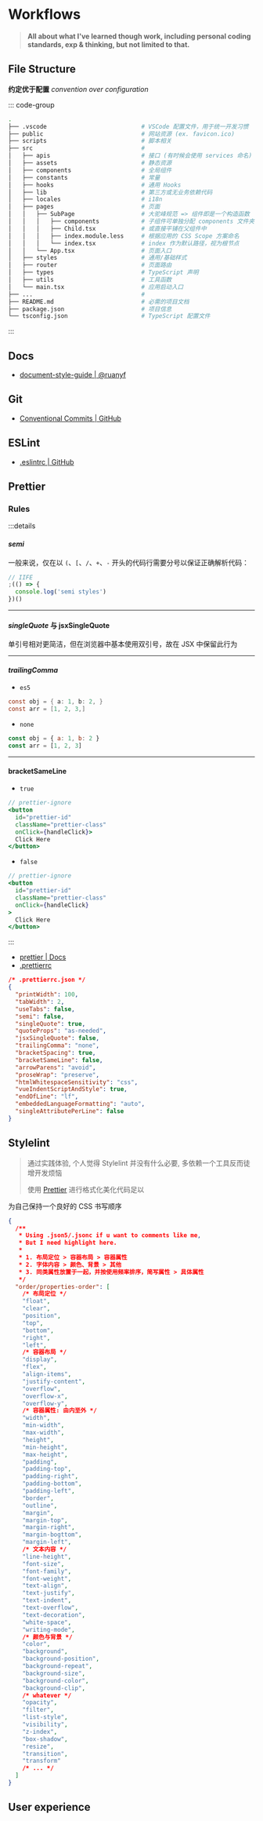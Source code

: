 # Workflows

> **All about what I've learned though work, including personal coding standards, exp & thinking, but not limited to that.**

## File Structure

**约定优于配置** _convention over configuration_

::: code-group

```bash [<i class="fa-solid fa-list"></i> Basic]
.
├── .vscode                           # VSCode 配置文件，用于统一开发习惯
├── public                            # 网站资源 (ex. favicon.ico)
├── scripts                           # 脚本相关
├── src                               #
│   ├── apis                          # 接口 (有时候会使用 services 命名)
│   ├── assets                        # 静态资源
│   ├── components                    # 全局组件
│   ├── constants                     # 常量
│   ├── hooks                         # 通用 Hooks
│   ├── lib                           # 第三方或无业务依赖代码
│   ├── locales                       # i18n
│   ├── pages                         # 页面
│   │   ├── SubPage                   # 大驼峰规范 => 组件即是一个构造函数
│   │   │   ├── components            # 子组件可单独分配 components 文件夹
│   │   │   ├── Child.tsx             # 或直接平铺在父组件中
│   │   │   ├── index.module.less     # 根据应用的 CSS Scope 方案命名
│   │   │   └── index.tsx             # index 作为默认路径，视为根节点
│   │   └── App.tsx                   # 页面入口
│   ├── styles                        # 通用/基础样式
│   ├── router                        # 页面路由
│   ├── types                         # TypeScript 声明
│   ├── utils                         # 工具函数
│   └── main.tsx                      # 应用启动入口
├── ...                               #
├── README.md                         # 必需的项目文档
├── package.json                      # 项目信息
└── tsconfig.json                     # TypeScript 配置文件
```

:::

## Docs

- [document-style-guide | @ruanyf](https://github.com/ruanyf/document-style-guide)

## Git

- [Conventional Commits | GitHub](https://github.com/conventional-commits/conventionalcommits.org)

## ESLint

- [.eslintrc | GitHub](https://github.com/standard/eslint-config-standard/blob/master/.eslintrc.json)

## Prettier

### Rules

:::details

#### _semi_

一般来说，仅在以 `(`、`[`、`/`、`+`、`-` 开头的代码行需要分号以保证正确解析代码：

```js
// IIFE
;(() => {
  console.log('semi styles')
})()
```

---

#### _singleQuote_ 与 jsxSingleQuote

单引号相对更简洁，但在浏览器中基本使用双引号，故在 JSX 中保留此行为

---

#### _trailingComma_

- `es5`

```c
const obj = { a: 1, b: 2, }
const arr = [1, 2, 3,]
```

- `none`

```js
const obj = { a: 1, b: 2 }
const arr = [1, 2, 3]
```

---

#### bracketSameLine

- `true`

```jsx
// prettier-ignore
<button
  id="prettier-id"
  className="prettier-class"
  onClick={handleClick}>
  Click Here
</button>
```

- `false`

```jsx
// prettier-ignore
<button
  id="prettier-id"
  className="prettier-class"
  onClick={handleClick}
>
  Click Here
</button>
```

:::

- [prettier | Docs](https://prettier.io/docs/en/options.html)
- [.prettierrc](http://json.schemastore.org/prettierrc)

```json
/* .prettierrc.json */
{
  "printWidth": 100,
  "tabWidth": 2,
  "useTabs": false,
  "semi": false,
  "singleQuote": true,
  "quoteProps": "as-needed",
  "jsxSingleQuote": false,
  "trailingComma": "none",
  "bracketSpacing": true,
  "bracketSameLine": false,
  "arrowParens": "avoid",
  "proseWrap": "preserve",
  "htmlWhitespaceSensitivity": "css",
  "vueIndentScriptAndStyle": true,
  "endOfLine": "lf",
  "embeddedLanguageFormatting": "auto",
  "singleAttributePerLine": false
}
```

## Stylelint

> 通过实践体验, 个人觉得 Stylelint 并没有什么必要, 多依赖一个工具反而徒增开发烦恼
>
> 使用 [Prettier](#Prettier) 进行格式化美化代码足以

为自己保持一个良好的 CSS 书写顺序

```json
{
  /**
   * Using .json5/.jsonc if u want to comments like me,
   * But I need highlight here.
   *
   * 1. 布局定位 > 容器布局 > 容器属性
   * 2. 字体内容 > 颜色、背景 > 其他
   * 3. 同类属性放置于一起，并按使用频率排序，简写属性 > 具体属性
   */
  "order/properties-order": [
    /* 布局定位 */
    "float",
    "clear",
    "position",
    "top",
    "bottom",
    "right",
    "left",
    /* 容器布局 */
    "display",
    "flex",
    "align-items",
    "justify-content",
    "overflow",
    "overflow-x",
    "overflow-y",
    /* 容器属性: 由内至外 */
    "width",
    "min-width",
    "max-width",
    "height",
    "min-height",
    "max-height",
    "padding",
    "padding-top",
    "padding-right",
    "padding-bottom",
    "padding-left",
    "border",
    "outline",
    "margin",
    "margin-top",
    "margin-right",
    "margin-bogttom",
    "margin-left",
    /* 文本内容 */
    "line-height",
    "font-size",
    "font-family",
    "font-weight",
    "text-align",
    "text-justify",
    "text-indent",
    "text-overflow",
    "text-decoration",
    "white-space",
    "writing-mode",
    /* 颜色与背景 */
    "color",
    "background",
    "background-position",
    "background-repeat",
    "background-size",
    "background-color",
    "background-clip",
    /* whatever */
    "opacity",
    "filter",
    "list-style",
    "visibility",
    "z-index",
    "box-shadow",
    "resize",
    "transition",
    "transform"
    /* ... */
  ]
}
```

## User experience
